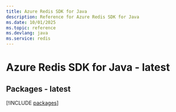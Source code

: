 ```yaml
---
title: Azure Redis SDK for Java
description: Reference for Azure Redis SDK for Java
ms.date: 10/01/2025
ms.topic: reference
ms.devlang: java
ms.service: redis
---
```

# Azure Redis SDK for Java - latest
## Packages - latest
[!INCLUDE [packages](redis-index.md)]